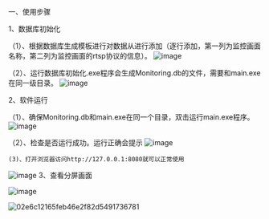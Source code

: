 

一、使用步骤

1、数据库初始化

  （1）、根据数据库生成模板进行对数据从进行添加（逐行添加，第一列为监控画面名称，第二列为监控画面的rtsp协议的信息）。
  ![image](https://github.com/xxxgggmmm666/webVideoSurveillance/assets/150007657/22d80116-ef28-43f6-98e5-5df95e830e10)

  （2）、运行数据库初始化.exe程序会生成Monitoring.db的文件，需要和main.exe在同一级目录。
  ![image](https://github.com/xxxgggmmm666/webVideoSurveillance/assets/150007657/7d82912b-e84f-48b6-b985-b8e387f86988)


2、软件运行

  （1）、确保Monitoring.db和main.exe在同一个目录，双击运行main.exe程序。
  ![image](https://github.com/xxxgggmmm666/webVideoSurveillance/assets/150007657/de0a81f6-7da8-485d-8e28-4696a0f5571f)

  （2）、检查是否运行成功。运行正确会提示
  ![image](https://github.com/xxxgggmmm666/webVideoSurveillance/assets/150007657/74b68806-e346-4cb0-9656-70eecdfd8bcf)

    (3)、打开浏览器访问http://127.0.0.1:8080就可以正常使用
![image](https://github.com/xxxgggmmm666/webVideoSurveillance/assets/150007657/e9b80128-fe86-4dcf-9c3c-8763fa7919c6)
3、查看分屏画面

![image](https://github.com/xxxgggmmm666/webVideoSurveillance/assets/150007657/1afef648-e8af-4788-b480-312341d0956d)

![02e6c12165feb46e2f82d5491736781](https://github.com/xxxgggmmm666/webVideoSurveillance/assets/150007657/feeb2b69-5363-42af-aa3b-76e94acf18cc)

